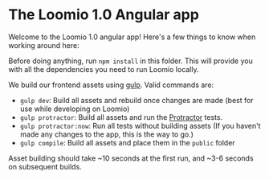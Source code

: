 # The Loomio 1.0 Angular app

Welcome to the Loomio 1.0 angular app! Here's a few things to know when working around here:

Before doing anything, run `npm install` in this folder. This will provide you with all the dependencies you need to run Loomio locally.

We build our frontend assets using [gulp](http://gulpjs.com/). Valid commands are:

- `gulp dev`: Build all assets and rebuild once changes are made (best for use while developing on Loomio)
- `gulp protractor`: Build all assets and run the [Protractor](https://angular.github.io/protractor/) tests.
- `gulp protractor:now`: Run all tests without building assets (If you haven't made any changes to the app, this is the way to go.)
- `gulp compile`: Build all assets and place them in the `public` folder

Asset building should take ~10 seconds at the first run, and ~3-6 seconds on subsequent builds.

